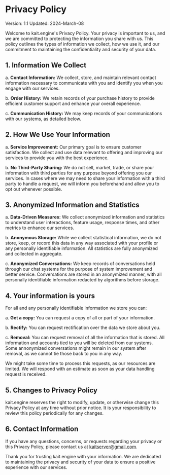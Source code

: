 # **Privacy Policy**

Version: 1.1
Updated: 2024-March-08

Welcome to kait.engine's Privacy Policy. Your privacy is important to us, and we are committed to protecting the information you share with us. This policy outlines the types of information we collect, how we use it, and our commitment to maintaining the confidentiality and security of your data.

## **1. Information We Collect**

a. **Contact Information:** We collect, store, and maintain relevant contact information necessary to communicate with you and identify you when you engage with our services.

b. **Order History:** We retain records of your purchase history to provide efficient customer support and enhance your overall experience.

c. **Communication History:** We may keep records of your communications with our systems, as detailed below.

## **2. How We Use Your Information**

a. **Service Improvement:** Our primary goal is to ensure customer satisfaction. We collect and use data relevant to offering and improving our services to provide you with the best experience.

b. **No Third-Party Sharing:** We do not sell, market, trade, or share your information with third parties for any purpose beyond offering you our services. In cases where we may need to share your information with a third party to handle a request, we will inform you beforehand and allow you to opt out whenever possible.

## **3. Anonymized Information and Statistics**

a. **Data-Driven Measures:** We collect anonymized information and statistics to understand user interactions, feature usage, response times, and other metrics to enhance our services.

b. **Anonymous Storage:** While we collect statistical information, we do not store, keep, or record this data in any way associated with your profile or any personally identifiable information. All statistics are fully anonymized and collected in aggregate.

c. **Anonymized Conversations:** We keep records of conversations held through our chat systems for the purpose of system improvement and better service. Conversations are stored in an anonymized manner, with all personally identifiable information redacted by algorithms before storage.

## **4. Your information is yours**
For all and any personally identifiable information we store you can:

a. **Get a copy:** You can request a copy of all or part of your information.

b. **Rectify:** You can request rectification over the data we store about you.

c. **Removal:** You can request removal of all the information that is stored. All information and accounts tied to you will be deleted from our systems. Some annonymized conversations might remain in our system after removal, as we cannot tie those back to you in any way.

We might take some time to process this requests, as our resources are limited. We will respond with an estimate as soon as your data handling request is received.

## **5. Changes to Privacy Policy**

kait.engine reserves the right to modify, update, or otherwise change this Privacy Policy at any time without prior notice. It is your responsibility to review this policy periodically for any changes.

## **6. Contact Information**

If you have any questions, concerns, or requests regarding your privacy or this Privacy Policy, please contact us at kaitserver@gmail.com.

Thank you for trusting kait.engine with your information. We are dedicated to maintaining the privacy and security of your data to ensure a positive experience with our services.
